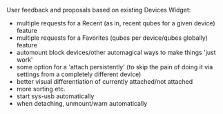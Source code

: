 User feedback and proposals based on existing Devices Widget:
- multiple requests for a Recent (as in, recent qubes for a given device) feature
- multiple requests for a Favorites (qubes per device/qubes globally) feature
- automount block devices/other automagical ways to make things 'just work'
- some option for a 'attach persistently' (to skip the pain of doing it via settings from a completely different device)
- better visual differentiation of currently attached/not attached
- more sorting etc.
- start sys-usb automatically
- when detaching, unmount/warn automatically
